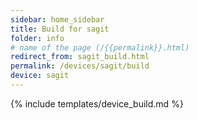 ```yaml
---
sidebar: home_sidebar
title: Build for sagit
folder: info
# name of the page (/{{permalink}}.html)
redirect_from: sagit_build.html
permalink: /devices/sagit/build
device: sagit
---
```

{% include templates/device_build.md %}